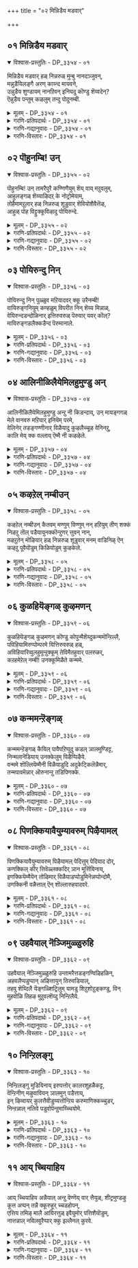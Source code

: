 +++
title = "०२ मिन्निडैय मडवार्"

+++


## ०१ मिन्निडैय मडवार्

<details open><summary>विश्वास-प्रस्तुतिः - DP_३३५४ - ०१</summary>

मिन्निडैय मडवार् हळ् निन्नरुळ् मुन्बु नानदञ्जुवन्,  
मन्नुडैयिलङ्गै अरण् काय्न्द मायवने,  
उन्नुडैय शुण्डायम् नानऱिवन् इनियदु कॊण्डु शॆय्वदेन्?  
ऎन्नुडैय पन्तुम् कऴलुम् तन्दु पोदुनम्बी.
</details>

<details><summary>मूलम् - DP_३३५४ - ०१</summary>

मिन्निडैय मडवार् हळ् निन्नरुळ् मुन्बु नानदञ्जुवन्,  
मन्नुडैयिलङ्गै अरण् काय्न्द मायवने,  
उन्नुडैय शुण्डायम् नानऱिवन् इनियदु कॊण्डु शॆय्वदेन्?  
ऎन्नुडैय पन्तुम् कऴलुम् तन्दु पोदुनम्बी.
</details>

<details><summary>गरणि-प्रतिपदार्थः - DP_३३५४ - ०१</summary>

मिन् इडैय = मिञ्चिन बळ्ळियन्तॆ बळुकुव नडुवुळ्ळ्, मडवार् हळ् = सुदतियरु, निन् अरळ् = निन्न कृपॆयन्नु, मुन्बु = मुञ्चॆ \(हिन्दॆ\) ऒन्दु कालदल्लि पडॆदुकॊण्डरु, नान् = नानु, अदु अञ्जुवन् = अदक्कागि अञ्जुत्तेनॆ, मन्नु उडैय = सुभद्रवाद, इलङ्गै = लङ्कॆय, अरण् = कोटॆयन्नु, काय्दन = पुडिपुडि माडिद, मायवने = आश्चर्यकारिये, उन्नुडैय = निन्न, शुण्डायम् = तुण्टतनवन्नु, नानऱिवन् = ननगॆ तिळिदिदॆ, इनि = इन्नु, अदु = अदन्नु, कॊण्डु = स्मरिसिकॊण्डु, शॆय्वदु एन् = माडुवुदेनु?, ऎन्नुडैय = नन्न, पन्तुम् = चॆण्डन्नू, कऴलुम् = काल्गडगवन्नू \(काल्गॆज्जॆयन्नू\), तन्दु = कॊट्टु, पोदु = होगु, नम्बी = पुरुषोत्तमने. 
</details>

<details><summary>गरणि-गद्यानुवादः - DP_३३५४ - ०१</summary>

मिञ्चिन बळ्ळियन्तॆ बळुकुव नडुवुळ्ळ सुदतियरु, हिन्दॆ ऒन्दु कालदल्लि, पडॆदुकॊण्डरु. अदन्नु नॆनॆदाग ननगॆ अञ्जिकॆयागुत्तदॆ. सुभद्रवाद लङ्कॆय कोटॆयन्नु नुच्चुनुरि माडिद आश्चर्यकारिये, निन्न तुण्टतनवन्नु नानु अरितिरुवॆ. इन्नु अदन्नु स्मरिसिकॊण्डु माडुवुदेनु? पुरुषोत्तमने, नन्न चॆण्डन्नू, काल्गडगवन्नू \(काल्गॆज्जॆयन्नु\) कॊट्टु होगु. \(कॊडलु बारय्य\).
</details>

<details><summary>गरणि-विस्तारः - DP_३३५४ - ०१</summary>

ई तिरुवाय् मॊऴियल्लू आळ्वाररु ’नायकी’ भाववन्ने तळॆदिद्दारॆ. 

मिन्निडैय...................मुन्बु” – हिन्दॆ, ऒन्दु कालदल्लि ऎन्दरॆ, श्रीकृष्णावतारदल्लि भगवन्तनु नन्दगोकुलदल्लि बालकनागि बॆळॆयुत्ता नडॆसिद नानाआश्चर्यकर लीलॆगळन्नुइल्लि सङ्ग्रहिसि हेळलागिदॆ. अवुगळल्लि ऎल्लक्किन्तलू हॆसरान्तद्दु ऎन्दरॆ, अवनु नडॆसिद रासक्रीडॆ. ऒन्दु सुन्दरवाद बॆळदिङ्गळ रात्रियल्लि ऊर हॊरगण हसरु बैलिनल्लि इम्पाद आकर्षकवाद वेणुनाद केळि बन्तु. नन्दगोकुलद ऎल्ला युवतियरू, तम्म तम्म गण्डन्दिरन्नू मक्कळन्नू, अत्तॆ मावन्दिरन्नू लॆक्किसदॆ, वेणुनाद मुग्धरागि बालकृष्णन बळिगॆ बन्दु सेरिदरु. ऎल्लरू कूडि, अल्लि, प्रपञ्चवन्ने मरॆतु आनन्ददिन्द कुणिदाडिदरु. ऒब्बॊब्ब युवतिय मग्गुलल्लू ऒब्बॊब्ब कृष्णनिद्दुदन्नू, अवरु जॊतॆजॊतॆयागि नडॆसिद आनन्दद कुणितवन्नू इडिय नन्दगोकुलवे कण्डु आश्चर्यगॊण्डितु. इदु निजवागियू नन्दगोकुलवो इल्लवॆ बेरॆ लोकवो ऎम्बन्तॆ अदु कण्डु बरुत्तित्तु. 

“नानदनम्जुवन्” – अन्थ अपूर्व सन्निवेश मत्तॆ बन्दीते? तानू सह अदन्नु पडॆदुकॊण्डु आनन्दिसियेने ऎम्बुदु आळ्वाररिगॆ सन्देह. 

“उनदु शुण्डायम्............शॆय्वदेन्?” – भगवन्तन अतिमानुष लीलॆगळन्नु स्मरिसिकॊण्डरे साकु – अदरिन्द तमगॆ हेळलारद सन्तोषवू, तमगॆ अदन्नु अनुभविसलु साध्यविल्लवल्ल ऎन्दु सङ्कटवू आगुत्तदॆ. ईग अवुगळन्नु नॆनॆदु उपयोगवेनु? ऎन्नुत्तारॆ आळ्वाररु. 

“ऎन्नुडैय..........................नम्बी” – नायकियाद आळ्वाररू परमपुरुषनाद भगवन्तनू इदक्कॆ मुञ्चितवागि ऒट्टिगॆ कूडि चॆण्डाटवाडि सन्तोषदिन्द काल कळॆदिरबेकु. एनु कारणक्को अवरल्लि प्रेमकलहवुण्टायितु. परमपुरुषनु अवळ चॆण्डन्नू काल्गॆज्जॆयन्नू तॆगॆदुकॊण्डु होद. इतररु इदन्नु कण्डरॆ अपमानकरवल्लवे? जनगळ नडुवॆ ऒन्दु बगॆय अपवादवल्लवे? अदक्कागिये नायकि तन्न वस्तुगळन्नु तनगॆ हिन्दक्कॆ कॊडबेकॆन्दु तन्न प्रियतमनन्नु अङ्गलाचि बेडुत्ताळॆ. 

’नायकि’यागि आळ्वाररु हेळुत्तारॆ- परमपुरुषने, नीनु, हिन्दॆ कृष्णावतारदल्लि नडॆसिद अनेक आश्चर्यकारक चेष्टितगळन्नु नानु स्मरिसिकॊळ्ळुत्तेनॆ. अदरिन्द ननगॆ याव बगॆगॆ समाधानवू आगुवुदिल्ल. सङ्कट हॆच्चुत्तदॆ. नीनु परम समर्थ. ऎष्टु बलवाद कोटॆयिन्द निर्मितवाद सुभद्रवाद लङ्कॆयन्ने धूळागिसिदॆ. निन्न आ चेष्टॆ, सामर्थ्यगळन्नु ईग नॆनॆदु, हेळिकॊण्डु प्रयोजनवॆनु? नन्निन्द नीनु कित्तुकॊण्डु होगिरुव चॆण्डन्नू काल्गॆज्जॆगळन्नू कृपॆमाडि तन्दु कॊट्टु ननगॆ आगबहुदाद अवमानवन्नु तप्पिसु.
</details>

## ०२ पॊहुनम्बि\! उन्

<details open><summary>विश्वास-प्रस्तुतिः - DP_३३५५ - ०२</summary>

पॊहुनम्बि\! उन् तामरैपुरै कण्णिणैयुम् शॆय् वाय् मऱुवलुम्,  
आहुलङ्गळ् शॆय्याऴिदऱ् के नोट्रोमेयाम्,  
तोहैमामऱुलार् हळ् निन्नरुळ् शूडुवार् शॆवियोशैवैत्तॆऴ,  
आहुळ् पोह विट्टुक्कूविऴादु पोयिरुन्दे.
</details>

<details><summary>मूलम् - DP_३३५५ - ०२</summary>

पॊहुनम्बि\! उन् तामरैपुरै कण्णिणैयुम् शॆय् वाय् मऱुवलुम्,  
आहुलङ्गळ् शॆय्याऴिदऱ् के नोट्रोमेयाम्,  
तोहैमामऱुलार् हळ् निन्नरुळ् शूडुवार् शॆवियोशैवैत्तॆऴ,  
आहुळ् पोह विट्टुक्कूविऴादु पोयिरुन्दे.
</details>

<details><summary>गरणि-प्रतिपदार्थः - DP_३३५५ - ०२</summary>

पोहु नम्बी = परमपुरुषने होगु, उन् = निन्न, तामरै पुरै = कमलवन्नु होलुव, कण् इणैयुम् = ऎरडु कण्णुगळू, शॆम् वाय् \(शॆम् \+ वाय् = शॆय् वाय्\) चॆन्दुटिगळ, मुऱुवलुम् = मन्दहासवू. आहुलङ्गळ् शॆय्य = \(नम्मन्नु\) सङ्कटपडिसुवुदरिन्द, अऴिदऱ् क्के = \(अदरिन्द\) बिडुगडॆ हॊन्दुवुदक्कॆन्दे, नोट्रोम् याम् = नावु व्रतहिडिद्देवॆ, तोहैमा मयिलार् हळ् = दॊड्डदाद बालवन्नुळ्ळ नविलुगळ हागॆ उद्दनाद कूदलन्नुळ्ळवराद नावु, निन् अरुळ् = निन्न कृपॆयन्नु, शूडुवार् = शिरसावहिसुववरु, शॆवि ओशै = किविगॆ मङ्गळ शब्दवन्नु वैत्तु ऎऴ = तट्टिद कूडले \(इट्टुकॊण्डु\) केळलु, आहुळ् = पशुगळन्नु, पोहविट्टु = हॊरक्कॆ होगबिट्टु, कुऴल् ऊदु = कॊळलन्नूदु, पोय् इरुन्दे = अल्लिये होगि इरुत्तले. 
</details>

<details><summary>गरणि-गद्यानुवादः - DP_३३५५ - ०२</summary>

परमपुरुषने होगु. निन्न तावरॆयन्नु होलुव कण्णुगळू \(निन्न\) चॆन्दुटिगळ मन्दहासवू नम्मन्नु सङ्कटगॊळिसुवुदरिन्द, अदरिन्द बिडुगडॆ हॊन्दुवुदक्कागिये नावॊन्दु व्रतवन्नु हिडिदिद्देवॆ. दॊड्ड \(उद्दनाड\)दाद बालवुळ्ळ नविलुगळ हाघॆ उद्दनाद कूदलुळ्ळवराद नावु निन्न कृपॆयन्नुशिरसावहिसुववरु. किविगॆ मङ्गळ शब्दवु तट्टिद कूडले, हसुगळन्नु हॊरक्कॆ होगिबिट्टु अवुगळु इरुवल्लिये इरुत्ता, निन्न कॊळलन्नूदु. 
</details>

<details><summary>गरणि-विस्तारः - DP_३३५५ - ०२</summary>

इल्लि ’नायकि’ बहळ चमत्कारवागि, तुम्ब ईर्षॆयिन्द भगवन्तनन्नु कुरितु मातनाडुत्ताळॆ. अवळिगॆ भगवन्तनु तन्न अत्यन्त समीपदल्लिरबेकॆम्बुदु महत्तरवाद आशॆ. अवनॊडनॆ कूडिकॊण्डिरबेकॆम्बुदु मुख्य. अदक्कागि ऎष्टु हम्बल\! ऎष्टु कातर\! ऎष्टु बगॆय अङ्गलाचुविकॆ\! अदरिन्द आदद्देनु? तन्नप्रियतमनन्नु तानु ऒलिसिकॊळ्ळलु साध्यवागलिल्लवल्ल\!\! माडुवुदादरू एनु? 

भगवन्तनन्नु ऒलिसिकॊण्डु अवन कृपॆयन्नु पडॆयुवुदक्कागि अल्लवे यारादरू व्रतगळन्नाचरिसुवुदु. इल्लि नायकियाडुव विचित्रवाद मातन्नु केळि. अवन कण्णुगळु तावरॆयन्तॆ विशालवागि, आकर्षवागिवॆ. अवन चॆन्दुटिगळिन्द हॊम्मुव मन्दहासवन्नु कण्डकूडले सवियबेकॆन्निसुत्तदॆ. अवनॊडनॆ ऎडॆबिडदन्तॆ सेरि इरबेकॆनिसुत्तदॆ. अवनु नुडिसुव तॊळलिन दनिगॆ मारुहोगि मैमरॆतु आनन्दिसुत्तिरबेकॆनिसुत्तदॆ. आदरॆ, नायकियाडुवुदॆल्ल इदक्कॆ विरुद्धवाद ईर्षॆय माते\! अवनन्नु सेरुवुदर बदलागि अवरिन्द आदष्टु बेग दूरवागबेकन्तॆ\!अदे बिडुगडॆयन्तॆ\! नायकिय समीपदल्लि ऎल्लियू कॊळल दनि केळि बरदारबारदन्तॆ \! दनकरुगळिगादरू अदु हितवागिरलॆम्ब उद्देशदिन्द, तन्न प्रियतमनाद परमपुरुषनन्नु आ दिन करुगळ हिन्दॆ, बॆळगागुतले, काडिगॆ होगि बेकॆन्नुत्ताळॆ. अवनन्नु दूरक्कॆ अट्टुवुदक्कागिये व्रतवन्नु माडुत्ताळन्तॆ\! ऎन्थ विचित्र\! 

’नायकि’यागि आळ्वाररु हेळुत्तारॆ- परमपुरुषने, नीनु साटियिल्लद सुन्दर. निन्न कण्णुगळु विशालवागि आकर्षकवागिवॆ. निन्न चॆन्दुटिगळल्लि हॊम्मुव मन्दहासवन्नु कण्डकूडले अवुगळन्नु सवियुव भाग्य तनगिल्लवल्ल ऎन्दु सङ्कटवागुत्तदॆ. हीगॆ, नम्म बळियल्ले इद्दु नम्मन्नु सङ्कटगॊळिसुवुदक्कॆ बदलागि, नीनु नम्मिन्द आदष्टु बेग दूरवागुवुदु मेलल्लवे? निन्न कॊळलिनध्वनियु नम्मन्नु मन्त्रमुग्धरन्नागि माडुवुदक्कॆ बदलागि, नीनु दनकरुगळिगागि, अवुगळ आनन्दक्कागि, अदन्नु काडिनल्लि मडिसु. बॆळगागुत्तले ऎद्दु दनकरुगळन्नु हॊरक्कॆ बिट्टु, नीनू अवुगळ हिन्दॆ होगि, दूरद काडिनल्लि कॊळलन्नु नुडिसुत्ता आनन्ददिन्द कालकळॆ.
</details>

## ०३ पोयिरुन्दु निन्

<details open><summary>विश्वास-प्रस्तुतिः - DP_३३५६ - ०३</summary>

पोयिरुन्दु निन् पुळ्ळुव मऱियादवर् क्कू उरैनम्बी\!  
वायिरुङ्गनियुम् कण्हळुम् विपरीत निन् शॆय्य मिन्नाळ्,  
वेयिरुन्दडन्दोळिनार् इत्तिरुवरुळ् पॆरुवार् यवर् कॊल्?  
मायिरुङ्गडलैक्कडैन्द पॆरुमानाले.
</details>

<details><summary>मूलम् - DP_३३५६ - ०३</summary>

पोयिरुन्दु निन् पुळ्ळुव मऱियादवर् क्कू उरैनम्बी\!  
वायिरुङ्गनियुम् कण्हळुम् विपरीत निन् शॆय्य मिन्नाळ्,  
वेयिरुन्दडन्दोळिनार् इत्तिरुवरुळ् पॆरुवार् यवर् कॊल्?  
मायिरुङ्गडलैक्कडैन्द पॆरुमानाले.
</details>

<details><summary>गरणि-प्रतिपदार्थः - DP_३३५६ - ०३</summary>

पोय् = नम्मन्नु बिट्टु होगि, इरुन्दु = बेरॆ कडॆयल्लिद्दुकॊण्डु, निन् पुळ्ळुवम् = निन्न वञ्चनॆयु \(मोसगारिकॆयु\) अऱियादवर् क्कू = तिळियदवरिगॆ, उरै = हेळु, नम्बी = परमपुरुषने, निन्= निन्न, शॆय्य = कॆम्पनॆय वाय् इरुकनियुम् = बायियॆम्ब \(तुटिगळॆम्ब\) श्रेष्ठवाद \(ऎरडु\) हण्णुगळू, कण् हळुम् = \(आकर्षकवाद\) कण्णुगळू, विपरीतम् = प्रतिकूलवागिदॆ, इन्नाळ् = इत्तीचॆगॆ, वेय् इरुन्द तड = बिदिरिनन्तॆ उद्दनागि सरळवागिरुव, तोळिनार् = तोळुगळुळ्ळवरु, इ तिरुवरुळ् = ई कृपॆयन्नु, पॆरुवार् = पडॆदुकॊळ्ळुववरु, यवर् कॊल् = यारिद्दारो? मा इरुन्द = बलु विस्तारवू गम्भीरवू आद, इरु = श्रेष्ठवाद \(इरुव\), कडलै = कडलन्नु, कडैन्द पॆरुमाने = कडॆद महनीयने. 
</details>

<details><summary>गरणि-गद्यानुवादः - DP_३३५६ - ०३</summary>

बलु विस्तारवू आळवू श्रेष्ठवाद कडलन्नु कडॆद महनीयने, निन्न वञ्चनॆयु तिळियदवरिगॆ हेळु. निन्न तुटिगळॆम्ब ऎरडु श्रेष्ठवाद हण्णुगळू, आकर्षकवाद कण्णुगळू इत्तीचॆगॆ तुम्ब प्रतिकूलवागिवॆ. बिदिरिनन्तॆ सरळवागियू उद्दनागियू इरुव तोळुगळुळ्ळवरु. ई कृपॆयन्नु पडॆदुकॊळ्ळुववरु यारिद्दारो? 
</details>

<details><summary>गरणि-विस्तारः - DP_३३५६ - ०३</summary>

इल्लियू सुन्दरवाद निन्दास्तुतिये. नायकियागि आळ्वाररु तन्न प्रियतमन बगॆगॆ बेसरगॊण्डु, कॆलवु कॊङ्कु मातुगळन्नाडुत्तारॆ. 

“मायिरुन्द............................पॆरुमाने” – यारू ऎन्दॆन्दिगू जगत्तिनल्लि माडद मत्तु भगवन्तनु साधिसिद महत्कार्यवॆन्दरॆ, पाल्गडलन्नु कडॆदद्दु. परस्पर वैरिगळाद देव दानवरन्नु कैगळिन्दले अदन्नु कडॆयिसि, अमृतवन्नु पडॆदु, दानवरन्नु मोहिनीरूपदिन्द वञ्चिसि, अदन्नु देवतॆगळिगॆ मात्रवे हञ्चि, अवरन्नु अमररन्नागिसिदनु. भगवन्तनु ऎष्टे अद्वितीयनागि, महत्कार्यवन्नु नडॆसिदरू अवनु वञ्चकनाद्दरिन्द अवनन्नु ’महनीय’ ऎन्नबेके? ऎम्बुदु इल्लिगॆ कॊङ्कु मातु.

वायिरुङ्गानियुम्............................मिन्नाळ्” – निन्न तॊण्डेहण्णिनन्तिरुव तुटिगळु, आकर्षकवाद कण्णुगळु इत्तीचिगॆ अदेको नमगॆ प्रतिकूलवागिवॆ. नमगॆ ऒदगि बरतक्कद्दल्लवॆनिसुत्तदॆ. 

“वेयिरुन्दु...........................कॊल्” – याव सरळवागियू, सुन्दरि सुकुमारियु ई निन्न अधरगळ मत्तु कण्णुगळ कृपॆयन्नु पडॆदुकॊळ्ळुवळो काणॆनल्ल. 

’नायकि’यागि आळ्वाररु हेळुत्तारॆ. परमपुरुषने, पाल्गडलन्नु कडॆदवने, निन्न वञ्चनॆय स्वभाववन्नु अरियदवरिगॆ नीनु निजवागियू कडुप्रेमि ऎम्बुदन्नुहेळिको होगु. निन्न चॆन्दुटिगळू, आकर्षक कण्णुगळू नमगॆ इत्तीचॆगॆ, अनुकूलवागिरुवन्तॆ काणुवुदिल्ल. प्रतिकूलवागिवॆ. निन्न पूर्णकृपॆयन्नु पडॆदुकॊळ्ळबल्ल सुन्दरियू सुकुमारियू आदवळु इद्दाळॆये काणॆनल्ल.
</details>

## ०४ आलिनीळिलैयेमिलहुमुण्डु अन्

<details open><summary>विश्वास-प्रस्तुतिः - DP_३३५७ - ०४</summary>

आलिनीळिलैयेमिलहुमुण्डु अन्ऱु नी किडन्दाय्, उन् मायङ्गगळ्  
मेले वानवरु मऱियार् इनियॆम् परमे,  
वेलिनेर् तडङ्गण्णीनार् विळैयादु कुऴलैच्चूऴ वेनिनऱु,  
कालि मेय् क्क वल्लाय् ऎम्मै नी कऴऴेले.
</details>

<details><summary>मूलम् - DP_३३५७ - ०४</summary>

आलिनीळिलैयेमिलहुमुण्डु अन्ऱु नी किडन्दाय्, उन् मायङ्गगळ्  
मेले वानवरु मऱियार् इनियॆम् परमे,  
वेलिनेर् तडङ्गण्णीनार् विळैयादु कुऴलैच्चूऴ वेनिनऱु,  
कालि मेय् क्क वल्लाय् ऎम्मै नी कऴऴेले.
</details>

<details><summary>गरणि-प्रतिपदार्थः - DP_३३५७ - ०४</summary>

एऴ् उलहु उण्डु = ऎळु लोकगळन्नु कबळिसि, अन्ऱु = अन्दु, नी = नीनु, आलिन् नीळ् इलै = आलद ऎळॆय ऎलॆय मेलॆ, किडन्दाय् = पवडिसिदॆ, मेले = मेलण लोकगळ, वानवर् = देवतॆगळु, अऱियार् = \(इदन्नु\) तिळियरु, इनि = इन्नु, ऎम् परमे = नमगॆ साध्यवे? मेलिन् नेर् = वेलायुधदन्तॆ, \(हॊळॆयुव\) तड = विशालवाद,, कण्णिनार् = कण्णुळ्ळवराद महिळॆयरु, विळैयाडु = आटवाडतक्क, शुऴलै = सुळिगळल्लि, शूऴने निन्ऱु = सुत्तुमुत्तलल्लिय् इद्दुकॊण्डु, कालि = दनकरुगळन्नु, मेय् क्कवल्लाय् = मेयिसबल्लवने, ऎम्मै = नमगॆ, नी = नीनु, कऴऱेले = सुळ्ळु हेळबेड. 
</details>

<details><summary>गरणि-गद्यानुवादः - DP_३३५७ - ०४</summary>

अन्दु एळु लोकगळन्नू उण्डु नीनु आलद ऎळॆय ऎलॆय मेलॆ पवडिसिदॆयन्तॆ. मेलण लोकगळ देवतॆगळे इदन्नुअरियदिरुवाग इन्नू नम्म पाडेनु? वेलायुधदन्तॆ हॊळॆयुव विशालवाद कण्णुळ्ळवराद महिळॆयरु आटवाडतक्क सुळिगळल्लि, अवुगळ सुत्तुमुत्तलल्लिये इद्दुकॊण्डु, दनकरुगळन्नु मेयिसबल्लवने, नमगॆ नीनु सुळ्ळु हेळबेड. 
</details>

<details><summary>गरणि-विस्तारः - DP_३३५७ - ०४</summary>

निन्दास्तुति इल्लियू मुन्दुवरियुत्तदॆ. 

भगवन्तनु सृष्टि, स्थिति, लयगळिगॆ कारणनु. महाप्रळय बन्दागलू सह तन्न सृष्टियन्नु कैबिडदॆ, कृपॆयिन्द ऎल्लवन्नू तन्न हॊट्टॆयल्लिट्टुकॊण्डु, मत्तॊन्दु सृष्टिसमयदवरॆगॆ संरक्षिसुवनु. आग पुनः ऎल्लवन्नू हॊरहाकुवनु. सृष्टियॆल्ला हीगॆ ’लय’गॊण्ड बळिक, बहुकालतानु माडुवुदादरू एनु? अपारवाद जलराशियल्लि ऎळॆयआलद ऎलॆय मेलॆ पुट्ट शिशुवागि, पवडिसि, मत्तॆ तानु सङ्कल्पिसुववरॆगॆ योगनिद्दॆयल्लिरुवनु ऎन्दु विवरिसलागिदॆ. ई विषयवन्नु हास्यमाडुत्ता ’नायकि’ हेळुत्ताळॆ. 

नायकियागि आळ्वाररु हेळुत्तारॆ- परमपुरुषा, नीनॆन्थ सुळ्ळुगार\! महाप्रळय बन्दाग, नीनु समस्त लोकगळन्नू कबळिसि, पुट्ट आलदॆलॆय मेलॆ, शिशुविन रूपदल्लि पवडिसिरुवॆयन्तॆ. अदु ऎन्थ सुळ्ळु कण्डॆया? मेलणलोकदवराद देवतॆगळिगे ई विषय तिळियदु. भूलोकदवराद नमगॆ हेगॆ इदु निजवॆन्दु तिळियबेकु? निजवागि नीनिरुवुदु, युवतियरु जलक्रीडॆयाडुव नीरिन सुळिगळल्लि मत्तु अवुगळ सुत्तमुत्तलू दनकरुगळन्नु मेयिसुत्ता इन्थ स्थळगळल्लॆल्ला नीनु इरुवुदिल्लवॆन्दु सुळ्ळाडबेड, कण्डॆया\! 

भगवन्तनु सर्वान्तर्यामि. अवनिल्लद स्थळवादरू उण्टे? श्रीकृष्णावतारदल्लि, बालकृष्णनागि नन्दगोकुलदल्लि बॆळॆयुत्तिद्दाग, स्त्रीयरु यमुनानदियल्लि जलक्रीडॆयल्लिद्दाग अवरसीतॆगळन्नॆल्ला मरदमेलॆ ऎत्तिट्टु, अवरन्नु ’त्राहि, त्राहि’ ऎनिसलिल्लवॆ? 

भगवन्तनु तन्न जगद्रक्षणॆय कार्यवन्नु प्रळयकालदल्लू वात्सल्यदिन्दले माडुत्तानॆ. आद्दरिन्द भगवन्तनु वञ्चकनू अल्ल सुळ्ळुगारनू अल्ल.
</details>

## ०५ कऴऱेल् नम्बीउन्

<details open><summary>विश्वास-प्रस्तुतिः - DP_३३५८ - ०५</summary>

कऴऱेल् नम्बीउन् कैतवम् मण्णुम् विण्णुम् नन् हऱियुम् तीण् शक्कं  
निऴऱु तॊल् पडैयायुनक्कॊन्ऱुणर् त्तुवन् नान्,  
मऴऱुतेन् मॊऴियार् हळ् निन्नरुळ् शूडुवार् मनम् वाडिनिऴ् ऎन्  
कऴऱु पूवैयॊडुम् किळियोडुम् कुऴकेले.
</details>

<details><summary>मूलम् - DP_३३५८ - ०५</summary>

कऴऱेल् नम्बीउन् कैतवम् मण्णुम् विण्णुम् नन् हऱियुम् तीण् शक्कं  
निऴऱु तॊल् पडैयायुनक्कॊन्ऱुणर् त्तुवन् नान्,  
मऴऱुतेन् मॊऴियार् हळ् निन्नरुळ् शूडुवार् मनम् वाडिनिऴ् ऎन्  
कऴऱु पूवैयॊडुम् किळियोडुम् कुऴकेले.
</details>

<details><summary>गरणि-प्रतिपदार्थः - DP_३३५८ - ०५</summary>

कऴऱेल् = \(नम्मन्नु\) अपमानगॊळिसबेड, नम्बी = परमपुरुषने, उन् = निन्न, कैतवम् = कपटवन्नु, मण्णुम् = भूलोकवू, विण्णुम् = मेलण लोकगळू, नन् हु = चॆन्नागि अऱियुम् = तिळिदुकॊण्डिदॆ, तीण् = हरितवाद \(तीक्ष्णवाद\), शक्कर = चक्रदन्तॆ दुण्डगिरुव, नीऴऱु = इष्टबन्दन्तॆ प्रयोगिसबहुदाद, तॊल् = अनादियाद, पडैयाय् = आयुधवन्नुळ्ळवने, उनक्कू = निनगॆ, ऒन्ऱु = ऒन्दु विषयवन्नु, उणर् त्तुवन् नान् = नानु तिळिय हेळुत्तेनॆ, मऴऱु = मृदुवाद \(मक्कळ मातिनन्तॆ\), तेन् मॊऴियार् हळ् = मधुरवाद मातिनवरू, नि अरुळ् = निन्न कृपॆयन्नु, शूडुवार् = शिरसावहिसुववरू, मनम् वाडि = मनस्सन्नु ऒणगिसिकॊण्डु, निऱ् क = निन्तिरलागि \(इरलागि\), ऎन् = नन्न, कऴऱु = गुडुगि मातनाडुव, पूवैयॊडुम्= गॊरवङ्क \(मैना\) दॊडनॆयू किळियोडुम् = गिळियॊडनॆयू, कुळकेले = लल्लॆ नुडियबेड. 
</details>

<details><summary>गरणि-गद्यानुवादः - DP_३३५८ - ०५</summary>

परमपुरुषने, \(निन्न कॊङ्कु मातुगळिन्द\) नम्मन्नु अपमानगॊळिसबेड. निन्न कपटवन्नु भूलोकवू मेलणलोकगळू चॆन्नागि अरितुकॊण्डिवॆ. चक्रदन्तॆ दुण्डगू हरितवागियू, इष्टबन्दन्तॆ प्रयोगिसुवुदू, अनादियाद आयुधवन्नुळ्ळवने, निनगॆ ऒन्दु विषयवन्नु नानु तिळियहेळुत्तेनॆ; मक्कळ मातिनन्तॆ मृदुमधुरवाद मातिनवरू, निन्न कृपॆयन्नु शिरसावहिसुववरू तम्मतम्म मनस्सन्नु ऒणगिसिकॊण्डिरुवाग, गुडुगि मातनाडुव नन्नमैनाहक्कियॊडनॆयू गिळियॊडनॆयू लल्लॆ नुडियबेड. 
</details>

<details><summary>गरणि-विस्तारः - DP_३३५८ - ०५</summary>

“परम पुरुषनु सुळ्ळु कपटगळिन्द युवतियरन्नु वञ्चिसुवनॆम्ब विषयवन्नु, इन्नू कॆलवु मूदलिकॆय मातुगळिन्द विवरिसि हेळलागुत्तदॆ. 

“कऴऱेल्..................नन् हऱियुम्” – नायकिय मातिदु. “परमपुरुष ऎनिसिकॊण्डु नीनु नम्मन्नु अपमानगॊळिसुवन्तॆ मनस्सिगॆ बन्दन्तॆ मातनाडुत्तिद्दीयॆ. निन्न कपट, वञ्चनॆगळु यारिगॆ तानॆ तिळियदु? ई लोकदल्लि “महाभारत”दकतॆयॊन्दे सालदॆ? अदरल्लि निन्न गुणगळु स्पष्टपडुवुदिल्लवॆ? इन्नु, मेलण लोकदवराद देवासुररिगॆ सह निन्न गुणस्वभावगळु तिळियवॆ? मोहिनिय वेषदिन्द बन्दु, नीनु असुररन्नु वञ्चिसि अवर ऎदुरल्ले देवतॆगळिगॆ मात्रवे अमृतवन्नु हञ्चिबिडलिल्लवे? निन्नन्नु नम्बुवुदु हेगॆ? 

“तीण् शक्कर...........................पडैयाय्” – अनादिकालदिन्दलू निन्न कैयल्लि चक्रायुधविदॆ. अदु बहळ हरितवादद्दु. दुण्डनॆयदु. इष्ट बन्द हागॆ प्रयोगिसलु बरुवन्थाद्दु. 

“मऴऱु............................वाडि निऱ् क” – भगवन्तन चित्ताकर्षकवाद, पूर्णनन्दमयवाद आश्रयवन्नु पडॆदुकॊळ्ळबेकॆन्दु मञ्जुळस्वनद मृदुमधुरभाषिणियराद युवतियरू, अवन कृपॆगॆ पात्रराद भक्तरू अवन सेवगागि कातरगॊण्डु सॊरगि निन्तिरुवाग, अवरन्नु अनुग्रहिसि तृप्तिपडिसुवुदु स्वामिय कर्तव्यवल्लवे? अवरन्नु निरादरिसबहुदे? 

“ऎन्कऴऱु..............................कुऴकेले” – भगवन्त, नीनु माडबेकाद कॆलसवन्नु माडदॆ, अदन्नु निर्लक्षिसि, नीनीग माडुत्तिरुवुदादरूएनु? नन्न प्रीतिय पक्षिगळॊडनॆ लल्लॆ मातुगळन्नाडुत्ता कालकळॆयुत्तिरबहुदे?
</details>

## ०६ कुळहियॆङ्गळ् कुऴमणन्

<details open><summary>विश्वास-प्रस्तुतिः - DP_३३५९ - ०६</summary>

कुळहियॆङ्गळ् कुऴमणन् कॊण्डु कोपुन्मैशॆय्दुकन्ममॊन्ऱिल्लै,  
पविहियामिरुप्पोम्परमे यित्तिरुवरुळ् हळ्,  
अविहियारिव्वुलहुमून्ऱुक्कूम् तेविमैतहुवार् पलरुळर्,  
कऱहमेऱेल् नम्बी\! उनक्कूमिळैते कन्ममे.
</details>

<details><summary>मूलम् - DP_३३५९ - ०६</summary>

कुळहियॆङ्गळ् कुऴमणन् कॊण्डु कोपुन्मैशॆय्दुकन्ममॊन्ऱिल्लै,  
पविहियामिरुप्पोम्परमे यित्तिरुवरुळ् हळ्,  
अविहियारिव्वुलहुमून्ऱुक्कूम् तेविमैतहुवार् पलरुळर्,  
कऱहमेऱेल् नम्बी\! उनक्कूमिळैते कन्ममे.
</details>

<details><summary>गरणि-प्रतिपदार्थः - DP_३३५९ - ०६</summary>

कुऴहि = लल्लॆ मातुगळन्नाडि, ऎङ्गळ् = नम्म कुऴमणन् कॊण्डु = हरॆयद वासनॆ \(गौरव\)यन्नु अपहरिसि, कोपिन्मै शॆय्दु= न्याय नीतियिल्लदन्तॆ माडिद्दरिन्द, कन्मम् ऒन्ऱु इल्लै = याव कॆलसवन्नू माडिदन्तॆ आगलिल्ल. पऴहि = अनुभवगॊण्डु, याम् = नावु इरुप्पोम् इद्देवॆ, परमे = परात्परने \(परने\), इ-तिरुअरुळ् हळ् = ई बगॆय पवित्रवाद \(हिरिमॆयुळ्ळ\) कृपॆयु, अविहियार् = सॊबगु तुम्बिदवरन्नागि, इव्वुलहु मून्ऱुक्कूम् = ईमूरु लोकगळिगू, तेविमैतहुवार् = निमगॆ तक्कवराद देविगळु, पलर् उळर् = हलवरिद्दारॆ, कऴहम् = एऱेल् = नम्मन्नु बलात्कारिसबेड, नम्बी = परमपुरुषने, उनक्कूम् = निनगू, इळैदे = बेसरिकॆ तरुवुदे, कन्ममे = ई \(बगॆय\) कॆलसवे. 
</details>

<details><summary>गरणि-गद्यानुवादः - DP_३३५९ - ०६</summary>

परमपुरुषने, लल्लॆ मातुगळन्नाडि नम्म हरॆयद गौरववन्नु अपहरिसि, न्याय नीति इल्लदन्तॆ माडिद्दरिन्द, नीनु याव कॆलसवन्नू माडिदन्तॆ आगलिल्ल. नावु अनुभववुळ्ळवरु. निन्न ई बगॆय हिरिमॆय कृपॆयन्नु ई मूरु लोकगळिगू तुम्बिदवराद तुम्बु सॊबगिनदेवियरु निमगॆ तक्कवरागि हलवरिद्दारॆ. नम्मन्नु बलात्करिसि मेलेरि बरबेड. ई बगॆय कॆलस निनगू बेसर तरुवुदे अल्लवे? 
</details>

<details><summary>गरणि-विस्तारः - DP_३३५९ - ०६</summary>

भगवन्तनिगागि कातरगॊण्डवरन्नु स्वामिये आशॆयिन्द मुन्नुग्गि बन्दु, तन्न पूर्णकृपॆयन्नु तोरि, उद्धरिसुत्तानॆ. अदे अवनिगॆ बेसरविल्लद कॆलस – ई विषयवन्नु इल्लि ’नायकि’य बायिन्द व्यङ्ग्य रीतियल्लि इल्लि हेळिसलागिदॆ. 

’नायकि’यागि आळ्वाररु हेळुत्तारॆ. परमपुरुषा, नीनु नम्मॊडनॆ लल्लॆ मातुगळन्नाडुत्ता, युवतियराद नम्म गौरववन्नु कळॆयुवुदरिन्द नीनु एनु साधिसिकॊण्डन्तॆ आगुत्तदॆ? नावु ऒळ्ळॆय अनुभवशालिगळु. निनगॆ तक्कवरागि, निन्न कृपाश्रयक्कॆ पात्ररागि इरुव दिव्यसुन्दरियरु ई मूरुलोकगळल्लू अनेकरिद्दारॆ. अदु सालदॆ? नम्मन्नु बलात्करिसि, नम्म मेलेरि बरबेड. हीगॆल्ला माडुवुदु निनगॆ बेसरतरुवुदिल्लवे?
</details>

## ०७ कन्ममन्ऱॆङ्गळ्

<details open><summary>विश्वास-प्रस्तुतिः - DP_३३६० - ०७</summary>

कन्ममन्ऱॆङ्गळ् कैयिल् पावैपऱिप्पुदु कडल् ञालमुण्डिट्ट,  
निन्मलानॆडियाय् उनक्केलुम् पिऴैप्पिऴैये.   
वन्ममे शॊल्लियॆम्मैनी विळैयाडुदि अदुकेट्किलॆन्नैमार्,   
तन्मपावमॆन्नार् ऒरुनान्ऱु तडिपिणक्के.
</details>

<details><summary>मूलम् - DP_३३६० - ०७</summary>

कन्ममन्ऱॆङ्गळ् कैयिल् पावैपऱिप्पुदु कडल् ञालमुण्डिट्ट,  
निन्मलानॆडियाय् उनक्केलुम् पिऴैप्पिऴैये.   
वन्ममे शॊल्लियॆम्मैनी विळैयाडुदि अदुकेट्किलॆन्नैमार्,   
तन्मपावमॆन्नार् ऒरुनान्ऱु तडिपिणक्के.
</details>

<details><summary>गरणि-प्रतिपदार्थः - DP_३३६० - ०७</summary>

कन्मम् अन्ऱु = \(ऒळ्ळॆय\) कॆलसवल्ल, ऎङ्गळ् = नम्म, कैयिल् = कैयल्लिरुव, पावै = हक्कियन्नु, पऱप्पदु = कसिदुकॊळ्ळुवुदु, कडल् ञालम् = कडलिनिन्द सुत्तुवरिदिरुव भूमण्डलवन्नु, उण्डिट्ट = कबळिसि रक्षिसिदवनाद, निन्मला = निर्मलने, नॆडियाय् = महोन्नतने, उनक्कू = निनगॆ, एलुम् = \(इरु\) तक्कदॆनिसिदरू,पिऴै पिऴैये = तप्पु तप्पे \(शिक्षार्हवादद्दे\), वन्ममे शॊल्लि = मर्मवाद मातुगळन्नादि, ऎम्मै = नम्मॊडनॆ, नी = नीनु, विळैयाडुदि = आटवाडुत्ती, अदु केट्किल् = अदन्नु केळिदरॆ, ऎन्नैमार् = नन्न अण्णन्दिरु, तन्मम् पावम् ऎन्नार् = न्याय अन्याय \(धर्म, पाप\) ऎन्नुवुदिल्ल, ऒरु नान्ऱु = ऒन्दु दिन, तडि = कोलन्नु \(उद्दनाद छडियन्नु\), पिणक्के = बलवागि सॆळॆदु प्रयोगिसुत्तारॆ. 
</details>

<details><summary>गरणि-गद्यानुवादः - DP_३३६० - ०७</summary>

कडलिनिन्द सुत्तुवरिदिरुव भूमण्डलवन्नु कबळिसि रक्षिसिद निर्मलने, महोन्नतने, नम्म कैयल्लिरुव हक्कियन्नु कसिदुकॊळ्ळुवुदु \(ऒळ्ळॆय\) कॆलसवल्ल. इदु निनगॆ तक्कद्दादरू तप्पुतप्पे, कण्डॆया\! मार्मिकवाद मातुगळन्नाडि नम्मॊडनॆ नीनु आटवाडुत्ती. अदन्नु केळिदरॆ, नन्न अण्णन्दिरु धर्मपाप ऎन्नदॆ उद्दनाद कोलन्नु बलवागि सॆळॆदु प्रयोगिसुत्तारॆ. 
</details>

<details><summary>गरणि-विस्तारः - DP_३३६० - ०७</summary>

“कडल् ञालमुण्डिट्ट, निन्मला, नॆडियाय्” – दैनन्दिन प्रळय बन्दागलॆल्ला, कडलिनिन्द सुत्तुवरिदिरुव ई भूमण्डलवन्नु अदरल्लिरुव ऎल्ला चेतनचेतनवस्तुगळन्नूऒन्दे गुक्किगॆ कबळिसि बिडुत्तानॆ. बळिक, अदॆल्लवन्नू बीजरूपदल्लि तन्न हॊट्टॆयल्लिट्टुकॊण्डु, मरुसृष्टियवरॆगू रक्षिसुत्तानॆ. जगद्रक्षणॆय हॊणॆ हॊत्तिरुववनल्लवे स्वामि\! 

भगवन्तनिगॆ याव बगॆय कळङ्कवू इल्लद्दरिन्द अवनु ’निर्मूल”. 

ऎल्लक्कू आदियागि कारणनागिरतक्क सर्वेश्वरने अवनु. 

मेलॆ हेळिरुव मातुगळॆल्लवू भगवन्तन श्रेष्ठगुणगळन्नु कॊण्डाडतक्कवु. इल्लिन्द मुन्दॆ बरुव मातुगळन्नु नोडि. 

“कन्ममन्ऱिङ्गळ् कैयिल्पावैपऱिप्पदु उनक्केलुम्” – युवतियराद नम्म कैयल्लि इट्टुकॊण्डिरुव हक्किगळन्नु नीनु बन्दु कसिदुकॊळ्ळुवुदु तरवल्ल. निनगॆ इन्थ कॆलसगळॆल्लवू निनगॆ तक्कद्दागिरबहुदु. 

“पिऴै पिऴैये” – मनुष्यर रीतियल्लि कॆलसगळु ऎरडु बगॆ, सरियादवु, धर्मवादवु मत्तु तप्पादरु. सरियागि कॆलसगळिगॆ सत्फलवुण्टु. तप्पिगादरो शिक्षॆ तप्पिद्दल्ल. आदरॆ, भगवन्तनिगॆ, अवनु नडॆसुव सण्णदागलि, दॊड्डदागलि, ऎल्लवू लीलॆ मात्रवे. ऎल्लरिन्दलू अवनु निर्लिप्तनु. 

“वन्ममे शॊल्लि यॆम्मैनी विळैयाडुदि” – नम्म बळियल्लि सुळिदाडुत्ता, मनोहरवाद आकर्षकवाद मातुगळन्नाडुत्ता नम्मन्नु ऒलिसिकॊण्डु, नीनु नम्मॊडनॆ आटवाडुत्ती. 

इल्लि युवतियरिगॆ बेकादद्दू अदे. अवर इङ्गितवन्नरित \(परम\) पुरुषनु अवरिगॆ तक्कन्तॆ नडॆदुकॊण्डु, अवरन्नु सन्तोषपडिसुत्तानॆ. 

“अदु केट्किल् ऎन् ऐमार् तन्मपावमॆन्नार्, ऒरु नान्ऱुतडिपिणक्के” – परमपुरुषा, ई विषयदल्लि नाविब्बरू \(नीनू नावू सह\) तप्पितस्थरे. आदरॆ, नम्म अण्णन्दिरु निन्न मेलॆ कोपगॊळ्ळुवरु उद्दनाद बॆत्तवन्नु सॆळॆदुकॊण्डु बन्दु, धर्म, कर्म ऎन्नदॆये, निन्नन्नु बलवागि हॊडॆदु हिंसिसुवरु, जोकॆ.
</details>

## ०८ पिणक्कियावैयुम्यावरुम् पिऴैयामल्

<details open><summary>विश्वास-प्रस्तुतिः - DP_३३६१ - ०८</summary>

पिणक्कियावैयुम्यावरुम् पिऴैयामल् पेदित्तुम् पेदियाद दोर्,  
कणक्किल् कीर् त्तिवॆळ्लक्कदिर् ञान मूर्त्तियिनाय्,   
इणक्कियॆम्मैयॆन् तोऴिमार् विळैयाडप्पोडुमिनॆन्नप्पोन्दोमै,  
उणक्किनी वळैत्ताल् ऎन् शॊल्लारुहवादवरे.
</details>

<details><summary>मूलम् - DP_३३६१ - ०८</summary>

पिणक्कियावैयुम्यावरुम् पिऴैयामल् पेदित्तुम् पेदियाद दोर्,  
कणक्किल् कीर् त्तिवॆळ्लक्कदिर् ञान मूर्त्तियिनाय्,   
इणक्कियॆम्मैयॆन् तोऴिमार् विळैयाडप्पोडुमिनॆन्नप्पोन्दोमै,  
उणक्किनी वळैत्ताल् ऎन् शॊल्लारुहवादवरे.
</details>

<details><summary>गरणि-प्रतिपदार्थः - DP_३३६१ - ०८</summary>

पिणक्कि = सॆळॆदुकॊण्डु, यावैयुम् = ऎल्ला अचेतन वस्तुगळन्नू, यावरुम् = ऎल्ला चेतनवस्तुगळन्नू, पिऴैयामल् = नाशवागदन्तॆ, पेदित्तुम् = विभजनॆ मादियू,पेदियाद = विभजनॆगॆ ऒळगागद, अदु ओर् कणक्कु इल् = अदॊन्दु लॆक्कमाडलागद अपरूपवाद, कीर् त्तिवॆळ्ळम् = कीर्तिय प्रवाहवू, कदिर् ञानम् = सङ्कल्पज्ञानवू, आद मूर्त्तियिनाय् = मूर्ति \(स्वरूपि\)यागि, इणक्कि = हॊन्दिकॊण्डु, ऎम्मैयुम् = नम्मन्नु, ऎन् तोऴिमार् = नन्न गॆळतियरु, विळैयाड = आडलु, पोन्दुमिन् = बन्नि, ऎन्न = ऎन्नलु \(ऎन्दु करॆयलु\) पोन्दोमै= \(नीनु\) बन्दिरुवुदन्नु, उणक्कि = नम्मॊडनॆ कूडिकॊण्डु, नी = नीनु, वॆळैत्ताल् = \(सङ्गवन्नु\) नम्म सहवासवन्नु बॆळॆसिदरॆ, ऎन् शॊल्लार् = एनु हेळलाररु \(एनॆन्नलाररु\) उहवाअवरे = नमगॆ बेडदवरे \(हगॆगळे\). 
</details>

<details><summary>गरणि-गद्यानुवादः - DP_३३६१ - ०८</summary>

ऎल्ला अचेतन वस्तुगळन्नू, ऎल्ला चेतन वस्तुगळन्नू नाशवागदन्तॆ सॆळॆदुकॊण्डु, अवुगळन्नु विभजिसियू, विभजिसद ऒन्दु अपरूपवाद लॆक्कमाडलागद कीर्तिय प्रवाहवू, सङ्कल्पज्ञानवू आद स्वरूपियागि, नम्मन्नु हॊन्दिकॊण्डु, नन्न गॆळतियरु आडलु बन्नि ऎन्दु करॆयलु, नीनु बन्दिरुवुदन्नू नम्मॊडनॆ कूडिकॊण्डु नीनु नम्म सहवासवन्नु बॆळॆसिदरॆ, नमगॆ बेडवादवरु एनॆन्नलाररु? 
</details>

<details><summary>गरणि-विस्तारः - DP_३३६१ - ०८</summary>

नायकियागि आळ्वाररु हेळुत्तारॆ- महाप्रळय बन्दाग, इडिय ब्रह्माण्डदल्लिरुव ऎल्ला चेतन मत्तु अचेतन वस्तुगळन्नु सॆळॆदुकॊण्डु, अवु यावुवू नाशवागदन्तॆ निन्न हॊट्टॆयल्लिट्टुकॊण्डु संरक्षिसुव उदारकीर्तिवन्तने मत्तु मरुसृष्टिय समय बन्दाग, मत्तॆ अवुगळन्नु बगॆबगॆयागि विङ्गडिसि, अवुगळ स्थानगळल्लि अवुगळन्निट्टु रक्षिसुव सङ्कल्प ज्ञानस्वरूपिये, नानू मत्तु नन्न गॆळतियरू आटवाडुव कडॆगळल्लि नीनू बन्दु नम्मॊडनॆ कलॆतुकॊण्डु हीगॆ आनन्ददिन्द मैमरॆतु आडुवॆयल्ल\! इदन्नु नमगॆ बेडवादवरु कण्डरॆ एनॆन्दारु? \(हीगॆ माडुवुदरिन्द निनगू नमगू अपमानवल्लवे?\)
</details>

## ०९ उहवैयाल् नॆञ्जिमुळ्ळुरुहि

<details open><summary>विश्वास-प्रस्तुतिः - DP_३३६२ - ०९</summary>

उहवैयाल् नॆञ्जिमुळ्ळुरुहि उन्तामरैत्तडङ्गण्विऴिहळिन्,  
अहवलैप्पडुप्पान् अऴित्तायुन् तिरुवडियाल्,  
तहवु शॆय्दिलै यॆङ्गळ्शिट्रिलुम् यामडु शिऱुशोऱुङ्कण्डु, विन्  
मुहवॊळि तिहऴ मुऱुवल्शॆय्दु निन्ऱिलैये.
</details>

<details><summary>मूलम् - DP_३३६२ - ०९</summary>

उहवैयाल् नॆञ्जिमुळ्ळुरुहि उन्तामरैत्तडङ्गण्विऴिहळिन्,  
अहवलैप्पडुप्पान् अऴित्तायुन् तिरुवडियाल्,  
तहवु शॆय्दिलै यॆङ्गळ्शिट्रिलुम् यामडु शिऱुशोऱुङ्कण्डु, विन्  
मुहवॊळि तिहऴ मुऱुवल्शॆय्दु निन्ऱिलैये.
</details>

<details><summary>गरणि-प्रतिपदार्थः - DP_३३६२ - ०९</summary>

उहवैयाल् = अत्यासक्तियिन्द, नॆञ्जम् = मनस्सु, उळ् उरुहि = ऒळगडॆये करगि होगि, उन् = निन्न, तामरै तड कण् विऴिहळिन् = तावरॆयन्तॆ विशालवाद कण्णु मिटिसुवुदरिन्द \(सञ्ज्ञॆगळिन्द\), वलै= बलॆयल्लि, अहप्पडुप्पान् = सिक्किबीळुवुदक्कागि, अऴित्ताय् = नाशपडिसिदॆ, उन् = निन्न, तिरुवडियाल् = पवित्रवाद निन्न तिरुवडिगळिन्द, तहवु शॆय्दिलै = \(तक्क रीतियल्लि न्यायवन्नु नडॆसलिल्ल\), करुणॆयन्नु तोरलिल्ल. ऎङ्गळ् = नम्म, शिट्रिलुम् = चिक्क ऎलॆगळन्नु \(ऊटक्कागि हच्चिद आटद ऎलॆगळन्नू\), याम् = नावु, अडु = बेयिसिद \(सिद्धपडिसिद\), शिऱुशोऱुम् = स्वल्प अन्नवन्नू, कण्डु = नोडि, निन् = निन्न, मुहम् ऒळि= मुखद कान्तियु, तिहऴ = हॊळॆयुवन्तॆ, मुऱुवल् शॆय्दु = मुसिनक्क, निन्ऱिलैये = निन्तुकॊळ्ळलिल्लवल्ल\! 
</details>

<details><summary>गरणि-गद्यानुवादः - DP_३३६२ - ०९</summary>

अत्यासक्तियिन्द \(मितिमीरिद प्रेमदिन्द\) मनस्सु ऒळगडॆये करगि होगि, तावरॆयन्तॆ विशालवाद निन्न कण्णुगळ सञ्ज्ञॆय बलॆयल्लि सिक्किबीळुवुदक्कागि \(नम्मन्नु\) हाळुमाडिदॆ. निन्न तिरुवडिगळिन्द करुणॆयन्नु तोरलिल्ल. नम्म आटद चिक्क ऊटदॆलॆगळन्नू, नावु बेयिसि सिद्धपडिसिद स्वल्प अन्नवन्नू कण्डु, निन्न मुखद कान्तियु हॊळॆयुवन्तॆ मुसिनक्कु निन्तुकॊळ्ळलिल्लवल्ल\! 
</details>

<details><summary>गरणि-विस्तारः - DP_३३६२ - ०९</summary>

नायकिगू अवळ गॆळतियरिगू परमपुरुषनल्लि अतीव \(अतिशयवाद\) प्रेम. तावु आटवाडुव कडॆगळिगॆ अवनु बन्दु, अल्लि अवरन्नु कण्णु सन्नॆयिन्द कीटलॆ माडि, तन्न प्रेमद बलॆयल्लि अवरन्नु सिक्किबीळिसबेकॆन्दु आशॆ, अवरु सिद्धमाडिट्टुकॊण्डिद्द ऊटदॆलॆयन्नू, स्वल्प अन्नवन्नू कण्डु मुसिनगुत्ता, तन्न मुखद कान्ति हॊळॆयुवन्तॆनिन्तिरबेकॆन्दु अवर आशॆ. आदरॆ, परमपुरुषनु अदावुदन्नू माडदॆ, अवान्नु कनिकरिसदॆ, अवर आशॆयन्नॆल्ला मण्णु पालु माडिदनल्ल\! ऎन्दु अवरिगॆ सङ्कट.

’नायकि’यागि आळ्वाररु हेळुत्तारॆ- परमपुरुष, कॆन्दावरॆयन्तॆ विशालवाद निन्न कण्णुगळ सन्नॆयॆम्ब बलॆयल्लि नावु सिक्किबिद्दिद्देवॆ. निन्नन्नु मनसारप्रेमिसि, नम्म मनस्सु ऒळगॊळगे करगिहोगिदॆ. नम्मन्नु कनिकरिसदॆ, नम्म बळिगॆ बरदॆ, नीनु नम्मन्नु हाळु माडिद्दी. नावु आटवाडुव कडॆयल्लि बन्दु, नम्म पुट्ट अडुगॆयन्नू, हच्चिसिद्धपडिसिद पुट्ट ऎलॆगळन्नू कण्डु, नीनु मन्दहासवन्नु बीरुत्ता निन्तिरुवॆयॆन्दु नावु आशॆयिन्द निरीक्षिसुत्तिद्देवॆ. नीनु अदन्नू माडलिल्ल\! नम्मल्लि कनिकर तोरलिल्लवल्ल\!
</details>

## १० निन्ऱिलङ्गु

<details open><summary>विश्वास-प्रस्तुतिः - DP_३३६३ - १०</summary>

निन्ऱिलङ्गु मुडियिनाय् इरुपत्तोर् कालरशुहळैकट्ट,  
वॆन्ऱिनीण् मऴुवावियन् ञालमुन् पडैत्ताय्,  
इन् ऴिव्वायर् कुलत्तैवीडुय्यत्तॊन्ऱिय करुमाणिक्कच्चुडर्,  
निन्ऱन्नाल् नलिवे पडुवोपॆन्ऱुमाय्च्चियोमे.
</details>

<details><summary>मूलम् - DP_३३६३ - १०</summary>

निन्ऱिलङ्गु मुडियिनाय् इरुपत्तोर् कालरशुहळैकट्ट,  
वॆन्ऱिनीण् मऴुवावियन् ञालमुन् पडैत्ताय्,  
इन् ऴिव्वायर् कुलत्तैवीडुय्यत्तॊन्ऱिय करुमाणिक्कच्चुडर्,  
निन्ऱन्नाल् नलिवे पडुवोपॆन्ऱुमाय्च्चियोमे.
</details>

<details><summary>गरणि-प्रतिपदार्थः - DP_३३६३ - १०</summary>

निन्ऱन्नाल् = स्थिरवागि, इलङ्गु = हॊळॆयुव, मुडियिनाय् = किरीटवन्नु धरिसिरुववने, इरुपत्तॊर् काल् = इप्पत्तॊन्दु सल, अरशुहळै कट्ट = क्षत्रियराजरन्नु अडगिसलु, वॆन्ऱि = जयतरुव, नीळ् = उद्दनाद मऴुवा =गण्डुकॊडलियन्नुळ्ळवने, वियल् = विस्तारवाद, ञालम् = जगत्तन्नु, मुन् = मॊदलल्लि, पडैत्ताय् = पडॆदवने, इन्ऱु = इन्दु, इव् आयर् कुलत्तै = ई गोवळर कुलवन्नु, वीडुय्य = उज्जीवनगॊळिसलु, तोन्ऱिय = अवतरिसिद, करुमाणिक्कच्चुडर् = श्रेष्ठवाद माणिक्यदन्तह दिव्यकान्तियन्नुळ्ळवने, निन्ऱन्नाल्\(निन्\+तन्नाल्\) = निन्निन्द, नलिवे = सङ्कटवन्ने, पडुवोम् = अनुभविसुवॆवु, ऎन् ऴुम् = यावागलू, आय् च्चियोमे = गॊल्लतियराद नावु.
</details>

<details><summary>गरणि-गद्यानुवादः - DP_३३६३ - १०</summary>

स्थिरवागि बॆळगुव किरीटवन्नु धरिसिरुववने, इप्पत्तॊन्दु सल क्षत्रियराजरन्नु अडगिसलु जयगळिसुव उद्दनाद गण्डुगॊडलियन्नुळ्ळवने, मुञ्चॆ \(ऒन्दु सल\) विस्तारवाद जगत्तन्नु पडॆदवने, इन्दु गोवळर कुलवन्नु उज्जीवनगॊळिसलु अवतरिसिद श्रेष्ठवाद माणिक्यदन्थ दिव्यप्रभॆयन्नुळ्ळवने, गॊल्लतियराद नावु यावागलू निन्निन्द सङ्कटवन्ने अनुभविसुववरागिद्देवॆ\! 
</details>

<details><summary>गरणि-विस्तारः - DP_३३६३ - १०</summary>

“इरुपत्तोर्.............................मऴुवा” – इदु भगवन्तन परशुरामावतारद विषय.ऒन्दुसल देशद राजनाद कार्तवीर्यगू अवन मक्कळू परिवारवू काडिनल्लिद्द जमदग्निमहर्षिगळ आश्रमक्कॆ बन्दरु. अतिथिगळिगॆ तक्क हागॆ महर्षियु सत्कारनडॆसिदनु. राजनिगॆ आश्चर्यवायितु. इदु हेगॆ नडॆयलु साध्यवायितॆन्दु महर्षियु सत्कार नडॆसिदनु. राजनिगॆ आश्चर्यवायितु. इदु हेगॆ नडॆयलु साध्यवायितॆन्दु महर्षियन्नु राजनु केळिदनु. तन्नल्लिरुव होमधेनु अष्टन्नु नडॆसि कॊट्टितॆन्दु महर्षि हेळिदनु. कूडले, कार्तवीर्यनु महर्षियन्नु कॊन्दु आ होमधेनुवन्नू बलात्कारदिन्द ऎळॆदॊय्दरु. स्वल्प हॊत्ताद बळिक परशुरामनु आश्रमक्कॆ बन्दनु. विषयवेनॆन्दु कण्डुकॊण्डु, तन्न गण्डुगॊडलियन्नु हिडिदु, परशुरामनु कार्तवीर्यनन्नू अवन मक्कळन्नू कॊन्दु हाकिदनु. मदान्धराद क्षत्रियकुलवन्ने नाशमाडिबिडुवॆनॆन्दु पणतॊट्टु इप्पत्तॊन्दु बारि भूप्रदक्षिणॆ नडॆसि, कैगॆ सिक्क क्षत्रियरन्नॆल्ला कॊन्दुहाकिदनु. 

“वियल् ञालम्..................पडैत्ताय्” - इदन्नु भगवन्तन महावराहवतारद विषय ऎन्नबहुदु. तन्न रक्षणॆयकार्य ऎन्नबहुदु. हिरण्याक्षनॆम्ब दुष्ट राक्षसनु भूमियन्नु कद्दु अदरॊडनॆ कडलल्लि अडगिकॊण्डाग, भगवन्तनु महावराहनागि अवतरिसि, कडलल्लि हॊक्कु, हिरण्याक्षनन्नु कॊन्दु, भूमियन्नु हिडिदु मेलक्कॆत्ति अदर स्थानदल्लिरिसिदनु. 

तन्न रक्षणॆगॆ ऒळगाद ऎल्ला चेतन अचेतन वस्तुगळन्नू प्रळय काल बन्दाग भगवन्तनु तन्न हॊट्टॆयल्लिट्टुकॊण्डु संरक्षिसुत्ता मरुसृष्टि समय बन्दाग अवुगळन्नु मत्तॆ हॊरहाकुत्तानॆम्ब विषय. 

“इन्ऱिव्वायर्.......................च्चुडर्” – इल्लि श्रीकृष्णावतारद उद्देशवन्नु हेळलागिदॆ. गोवळर कुलदल्लि अवतरिसि, आ कुलवन्ने उज्जीवनगॊळिसिद्दल्लदॆ, दुष्टशिक्षण, शिष्ट रक्षण, धर्मसंरक्षण मत्तु भूभारनिरसनवॆम्ब नाल्कु मुख्य कॆलसगळन्नू नडॆसि तोरिसिद महामहिम श्रीकृष्ण. 

“निन्ऱन्नाल्.........................आय् च्चियोमे” – श्रीकृष्णनल्लि मितिमीरिद व्यामोहदिन्द परितपिसुत्तिद्द गॊल्लतियरन्नु अनवरतवू आनन्दपडिसदॆ, अवरिगॆ सङ्कटवन्नुण्टुमाडिदनल्ल – ऎन्नुत्तारॆ आ गॊल्लतियरु. 

’नायकि’यागि आळ्वाररु हेळुत्तारॆ. परमपुरुषा, निन्न हिरिमॆ सामर्थ्यगळु अद्वितीयवादवु. मदान्धराद क्षत्रिय कुलवन्ने नाशपडिसुवुदक्कागि, नीनु परशुरामनागि अवतरिसिदॆ. गण्डुगॊडलियन्नु हिडिदु, इप्पत्तॊन्दु सल भूप्रदक्षिणॆ माडिदॆ. लयगॊण्ड जगत्तन्नु उद्धरिसिदॆ. श्रीकृष्णनागि गॊल्लर कुलदल्लि अवतरिसि, आ कुलवन्ने उज्जीवनगॊळिसिदॆ. निन्नल्लि अनिर्वानीय प्रेमदिन्द तुम्बिरुव गॊल्लतियरिगॆ निन्न सङ्ग सुखवन्नु नीडदॆ, अवरन्नु सङ्कटक्कॆ ऒळगु माडबहुदे? अवरन्नु \(नम्मन्नु\) कनिकरिसबारदे?
</details>

## ११ आय् च्चियाहिय

<details open><summary>विश्वास-प्रस्तुतिः - DP_३३६४ - ११</summary>

आय् च्चियाहिय अन्नैयाल् अन्ऱु वॆण्णॆय् वार् त्तैयुळ्, शीट्रमुण्डऴु  
कूत्त अप्पन् तन्नै क्कूरुहूर् च्चडहोपन्,  
एत्तिय तमिऴ् मालै आयिरत्तुळ् इवैयुमोर् पत्तिशैयॊडुम्,  
नात्तन्नाल् नविलवुरैप्पार् क्कु इल्लैनल् कुरवे.
</details>

<details><summary>मूलम् - DP_३३६४ - ११</summary>

आय् च्चियाहिय अन्नैयाल् अन्ऱु वॆण्णॆय् वार् त्तैयुळ्, शीट्रमुण्डऴु  
कूत्त अप्पन् तन्नै क्कूरुहूर् च्चडहोपन्,  
एत्तिय तमिऴ् मालै आयिरत्तुळ् इवैयुमोर् पत्तिशैयॊडुम्,  
नात्तन्नाल् नविलवुरैप्पार् क्कु इल्लैनल् कुरवे.
</details>

<details><summary>गरणि-प्रतिपदार्थः - DP_३३६४ - ११</summary>

आय् च्चि आहिय = गॊल्लतियाद, अन्नैयाल् = तायियिन्द, अन्ऱु = अन्दु, वॆण्णॆय् वार् त्तैयुळ् = बॆण्णॆय विषयदल्लि, बॆण्णॆय विषयदल्लि, शीट्रम् उण्डु = कोपवन्ननुभविसि \(कोपगॊण्डु\), अऴुकूत्तन् = अत्तु कूगाडिद \(कुणिदाडिद\), अप्पन् तन्नै = स्वामियन्नु कुरितु, कुरुगूर् = तिरुक्कूरुहूरिन, शडहोपन् = शठगोपनु \(नम्माळ्वाररु\), एत्तिय = स्तुतिसिद, तमिऴ् मालै = तमिळिन पाशुरगळ मालॆयाद, अयिरत्तुळ् = ऒन्दु साविर \(पाशुर\)दल्लि, इवैयुम् = इवुगळाद, ओर् पत्तु = ऒन्दु हत्तन्नु, इशैयॊडुम् = रागदॊडनॆयू, ना तन्नाल् = नालगॆयिन्द, नविल = चॆन्नागिरुवन्तॆ, उरैप्पार् क्कू = हेळुववरिगॆ, इल्लैनल् कुरवे = ऒळ्ळॆय कॊरतॆयॆम्बुदे इल्ल. 
</details>

<details><summary>गरणि-गद्यानुवादः - DP_३३६४ - ११</summary>

गॊल्लतियाद तायियिन्द, अन्दु, बॆण्णॆय विषयदल्लि कोपवन्नन्नुभविसि, अत्तु कूगाडिद \(कुणिदाडिद\) स्वामियन्नु कुरितु तिरुक्कूरुहूरिन शठगोपनु \(नम्माळ्वाररु\) स्तुतिसिद तमिळिन पाशुरमालॆयाद ऒन्दु साविरदल्लि ई ऒन्दु हत्तन्नु रागवागि नालगॆगॆ चॆन्नागिरुवन्तॆ हेळुववरिगॆ ऒळ्ळॆय कॊरतॆयॆम्बुदे इल्ल. 
</details>

<details><summary>गरणि-विस्तारः - DP_३३६४ - ११</summary>

“आय् च्चियाहिय........................तन्नै” – इदु भगवन्तन श्रीकृष्णावतारद विषय. देवकि श्रीकृष्णनागि जनिसि, कंसन निमित्त नन्दगोकुलदल्लि यशोदॆ-नन्दगोपर मगनागि बॆळॆयुत्तिद्दाग, तायि यशोदॆ शेखरिसि इट्टिद्द बॆण्णॆयन्नु कळ्ळतनदिन्द तिन्दनॆम्बुदक्कागि, अवळ कोपक्कॆ ईडागि, अत्तु कुणिदाडिद, नटन साम्राटनाद स्वामि. 

तिरुक्कूरुहूरिन निवासियाद शठगोपनु \(नम्माळ्वाररु\) भगवद्गुणानुभवदिन्द तुम्बिद ऒन्दु साविर पाशुरगळन्नु भावपूर्णवागि तमिळिनल्लि हाडिहॊगळिद्दानॆ. आ साविरद पैकि ई हत्तु पाशुरगळन्नु मात्रवे रागपूर्णवागि शुद्धवागि, चॆन्नागि हेळुववरिगॆ भगवद्गुणानुभवदल्लि याव कॊरतॆयू उण्टागुवुदिल्ल. ऎन्दरॆ, ई हत्तु पाशुरगळन्नु चॆन्नागि कलितु हाडबल्लवरु भगवत्कृपॆगॆ तप्पदॆ पात्ररागुत्तारॆ. हीगिदॆ ई तिरुवाय् मॊऴिय फलश्रुति.
</details>
